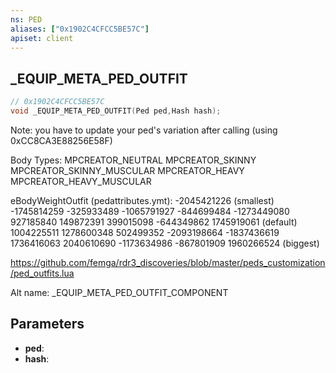 ```yaml
---
ns: PED
aliases: ["0x1902C4CFCC5BE57C"]
apiset: client
---
```

## _EQUIP_META_PED_OUTFIT

```c
// 0x1902C4CFCC5BE57C
void _EQUIP_META_PED_OUTFIT(Ped ped,Hash hash);
```

Note: you have to update your ped's variation after calling (using 0xCC8CA3E88256E58F)

Body Types:
MPCREATOR_NEUTRAL
MPCREATOR_SKINNY
MPCREATOR_SKINNY_MUSCULAR
MPCREATOR_HEAVY
MPCREATOR_HEAVY_MUSCULAR

eBodyWeightOutfit (pedattributes.ymt):
-2045421226 (smallest)
-1745814259
-325933489
-1065791927
-844699484
-1273449080
927185840
149872391
399015098
-644349862
1745919061 (default)
1004225511
1278600348
502499352
-2093198664
-1837436619
1736416063
2040610690
-1173634986
-867801909
1960266524 (biggest)

https://github.com/femga/rdr3_discoveries/blob/master/peds_customization/ped_outfits.lua

Alt name: _EQUIP_META_PED_OUTFIT_COMPONENT

## Parameters
* **ped**:
* **hash**:



